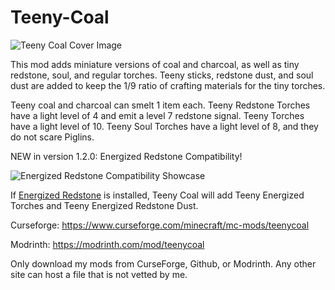 # Teeny-Coal

![Teeny Coal Cover Image](https://imgur.com/zbghL2s.png)

This mod adds miniature versions of coal and charcoal, as well as tiny redstone, soul, and regular torches. Teeny sticks, redstone dust, and soul dust are added to keep the 1/9 ratio of crafting materials for the tiny torches.

Teeny coal and charcoal can smelt 1 item each. Teeny Redstone Torches have a light level of 4 and emit a level 7 redstone signal. Teeny Torches have a light level of 10. Teeny Soul Torches have a light level of 8, and they do not scare Piglins.

NEW in version 1.2.0: Energized Redstone Compatibility!

![Energized Redstone Compatibility Showcase](https://user-images.githubusercontent.com/57331134/220797707-78fdb517-6eca-403d-87de-5fe12e949658.png)

If [Energized Redstone]((https://github.com/Andrew6rant/Energized-Redstone)) is installed, Teeny Coal will add Teeny Energized Torches and Teeny Energized Redstone Dust.

Curseforge: https://www.curseforge.com/minecraft/mc-mods/teenycoal

Modrinth: https://modrinth.com/mod/teenycoal

Only download my mods from CurseForge, Github, or Modrinth. Any other site can host a file that is not vetted by me.

